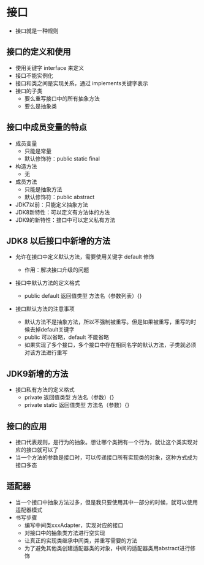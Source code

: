 # 接口

- 接口就是一种规则

## 接口的定义和使用

- 使用关键字 interface 来定义
- 接口不能实例化
- 接口和类之间是实现关系，通过 implements关键字表示
- 接口的子类
  - 要么重写接口中的所有抽象方法
  - 要么是抽象类

## 接口中成员变量的特点

- 成员变量
  - 只能是常量
  - 默认修饰符：public static final
- 构造方法
  - 无
- 成员方法
  - 只能是抽象方法
  - 默认修饰符：public abstract
- JDK7以前：只能定义抽象方法
- JDK8新特性：可以定义有方法体的方法
- JDK9的新特性：接口中可以定义私有方法

## JDK8 以后接口中新增的方法

- 允许在接口中定义默认方法，需要使用关键字 default 修饰
  - 作用：解决接口升级的问题
- 接口中默认方法的定义格式
  - public default 返回值类型 方法名（参数列表）{}

- 接口默认方法的注意事项
  - 默认方法不是抽象方法，所以不强制被重写。但是如果被重写，重写的时候去掉default关键字
  - public 可以省略，default 不能省略
  - 如果实现了多个接口，多个接口中存在相同名字的默认方法，子类就必须对该方法进行重写

## JDK9新增的方法

- 接口私有方法的定义格式
  - private 返回值类型 方法名（参数）{}
  - private static 返回值类型 方法名（参数）{}

## 接口的应用

- 接口代表规则，是行为的抽象。想让哪个类拥有一个行为，就让这个类实现对应的接口就可以了
- 当一个方法的参数是接口时，可以传递接口所有实现类的对象，这种方式成为接口多态


## 适配器

- 当一个接口中抽象方法过多，但是我只要使用其中一部分的时候，就可以使用适配器模式
- 书写步骤
  - 编写中间类xxxAdapter，实现对应的接口
  - 对接口中的抽象类方法进行空实现
  - 让真正的实现类继承中间类，并重写需要的方法
  - 为了避免其他类创建适配器类的对象，中间的适配器类用abstract进行修饰